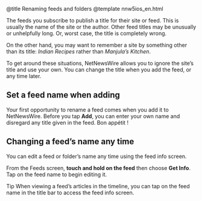 @title Renaming feeds and folders
@template nnw5ios_en.html

The feeds you subscribe to publish a title for their site or feed. This is usually the name of the site or the author. Other feed titles may be unusually or unhelpfully long. Or, worst case, the title is completely wrong.

On the other hand, you may want to remember a site by something other than its title: *Indian Recipes* rather than *Manjula’s Kitchen*.

To get around these situations, NetNewsWire allows you to ignore the site’s title and use your own. You can change the title when you add the feed, or any time later.


Set a feed name when adding
---------------------------

Your first opportunity to rename a feed comes when you add it to NetNewsWire. Before you tap **Add**, you can enter your own name and disregard any title given in the feed. Bon appétit !


Changing a feed’s name any time
-------------------------------

You can edit a feed or folder’s name any time using the feed info screen.

From the Feeds screen, **touch and hold on the feed** then choose **Get Info**. Tap on the feed name to begin editing it.

<span class="badge-note-small">Tip</span> When viewing a feed’s articles in the timeline, you can tap on the feed name in the title bar to access the feed info screen.